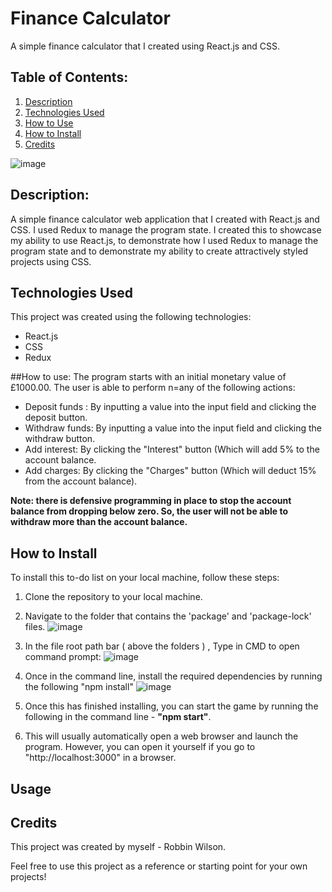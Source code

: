 
# Finance Calculator
A simple finance calculator that I created using React.js and CSS.

## Table of Contents:
1. [Description](#Description)
2. [Technologies Used](#technologies)
3. [How to Use](#how-to)
4. [How to Install](#how-to-install)
5. [Credits](#credits)

![image](https://user-images.githubusercontent.com/123034061/221290534-9b98a467-b454-4892-a974-8fc18635b182.png)

## Description: <a name="Description"/>

A simple finance calculator web application that I created with React.js and CSS.  I used Redux to manage the program state. 
I created this to showcase my ability to use React.js, to demonstrate how I used Redux to manage the program state and to demonstrate my ability to create attractively styled projects using CSS. 


## Technologies Used <a name="technologies"/>
This project was created using the following technologies:
   - React.js
   - CSS
   - Redux


##How to use: <a name="how-to"/>
The program starts with an initial monetary value of £1000.00. The user is able to perform n=any of the following actions:
- Deposit funds : By inputting a value into the input field and clicking the deposit button.
- Withdraw funds: By inputting a value into the input field and clicking the withdraw button.
- Add interest: By clicking the "Interest" button (Which will add 5% to the account balance.
- Add charges: By clicking the "Charges" button (Which will deduct 15% from the account balance).

**Note: there is defensive programming in place to stop the account balance from dropping below zero. So, the user will not be able to withdraw more than the account balance.**



## How to Install <a name="how-to-install"/>

To install this to-do list on your local machine, follow these steps:

1. Clone the repository to your local machine.
2. Navigate to the folder that contains the 'package' and 'package-lock' files. 
![image](https://user-images.githubusercontent.com/123034061/220334773-2e3f6943-e122-4e47-b2aa-0ef3561a1516.png)

3. In the file root path bar ( above the folders ) , Type in CMD to open command prompt:
![image](https://user-images.githubusercontent.com/123034061/219879611-b9d689f4-0fba-47f6-a150-2818526d0640.png)

4. Once in the command line, install the required dependencies by running the following  "npm install"
![image](https://user-images.githubusercontent.com/123034061/220336042-9f81c2c8-0cda-40a9-893b-73ce0e603ebd.png)

 
5. Once this has finished installing, you can start the game by running the following  in the command line - **"npm start"**.
6. This will usually automatically open a web browser and launch the program. However, you can open it yourself if you go to "http://localhost:3000" in a browser. 
## Usage



## Credits <a name="credits"/>

This project was created by myself - Robbin Wilson. 

Feel free to use this project as a reference or starting point for your own projects!
